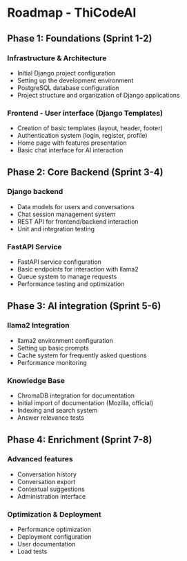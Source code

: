 # Roadmap - ThiCodeAI

## Phase 1: Foundations (Sprint 1-2)

### Infrastructure & Architecture

- Initial Django project configuration
- Setting up the development environment
- PostgreSQL database configuration
- Project structure and organization of Django applications

### Frontend - User interface (Django Templates)

- Creation of basic templates (layout, header, footer)
- Authentication system (login, register, profile)
- Home page with features presentation
- Basic chat interface for AI interaction

## Phase 2: Core Backend (Sprint 3-4)

### Django backend

- Data models for users and conversations
- Chat session management system
- REST API for frontend/backend interaction
- Unit and integration testing

### FastAPI Service

- FastAPI service configuration
- Basic endpoints for interaction with llama2
- Queue system to manage requests
- Performance testing and optimization

## Phase 3: AI integration (Sprint 5-6)

### llama2 Integration

- llama2 environment configuration
- Setting up basic prompts
- Cache system for frequently asked questions
- Performance monitoring

### Knowledge Base

- ChromaDB integration for documentation
- Initial import of documentation (Mozilla, official)
- Indexing and search system
- Answer relevance tests

## Phase 4: Enrichment (Sprint 7-8)

### Advanced features

- Conversation history
- Conversation export
- Contextual suggestions
- Administration interface

### Optimization & Deployment

- Performance optimization
- Deployment configuration
- User documentation
- Load tests
